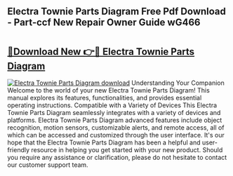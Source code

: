 ## Electra Townie Parts Diagram Free Pdf Download - Part-ccf New Repair Owner Guide wG466

# <h2><a href="http://dfl9ix.blite.top/?on=Electra+Townie+Parts+Diagram">🔗Download New 👉🔴 Electra Townie Parts Diagram</a></h2>

[![Electra Townie Parts Diagram download](https://i.imgur.com/lujVjoI.png)](http://dfl9ix.blite.top/?on=Electra+Townie+Parts+Diagram)
Understanding Your Companion Welcome to the world of your new Electra Townie Parts Diagram! This manual explores its features, functionalities, and provides essential operating instructions. Compatible with a Variety of Devices This Electra Townie Parts Diagram seamlessly integrates with a variety of devices and platforms. Electra Townie Parts Diagram advanced features include object recognition, motion sensors, customizable alerts, and remote access, all of which can be accessed and customized through the user interface. It's our hope that the Electra Townie Parts Diagram has been a helpful and user-friendly resource in helping you get started with your new product. Should you require any assistance or clarification, please do not hesitate to contact our customer support team.
